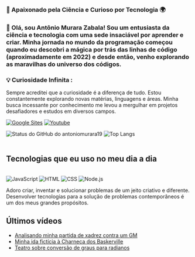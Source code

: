 ### 🚀 Apaixonado pela Ciência e Curioso por Tecnologia 🌍

### 👋 Olá, sou Antônio Murara Zabala! Sou um entusiasta da ciência e tecnologia com uma sede insaciável por aprender e criar. Minha jornada no mundo da programação começou quando eu descobri a mágica por trás das linhas de código (aproximadamente em 2022) e desde então, venho explorando as maravilhas do universo dos códigos.

### 💡 Curiosidade Infinita :
Sempre acreditei que a curiosidade é a diferença de tudo. Estou constantemente explorando novas matérias, linguagens e áreas. Minha busca incessante por conhecimento me levou a mergulhar em projetos desafiadores e estudos em diversos campos.

[![Google Sites](https://img.shields.io/badge/Google_chrome-4285F4?style=for-the-badge&logo=Google-chrome&logoColor=white)](https://sites.google.com/estudante.sesisenai.org.br/antoniomurarazabala/home)
[![Youtube](https://img.shields.io/badge/YouTube-FF0000?style=for-the-badge&logo=youtube&logoColor=white)](https://www.youtube.com/channel/UCB5aBY77vKqDh0VRBpuvl3A)

![Status do GitHub do antoniomurara19](https://github-readme-stats.vercel.app/api?username=antoniomurara19&show_icons=true&theme=radical)
![Top Langs](https://github-readme-stats.vercel.app/api/top-langs/?username=antoniomurara19&langs_count=8)
<br/><br/>


## Tecnologias que eu uso no meu dia a dia

<div style="display: inline_block"><br/>
    <img style="center" alt="JavaScript" src="https://img.shields.io/badge/JavaScript-F7DF1E?style=for-the-badge&logo=javascript&logoColor=black">
    <img style="center" alt="HTML" src="https://img.shields.io/badge/HTML-FA8C05?style=for-the-badge&logo=html5&logoColor=brown">
    <img style="center" alt="CSS" src="https://img.shields.io/badge/CSS3-00134D?style=for-the-badge&logo=css3&logoColor=blue">
    <img style="center" alt="Node.js" src="https://img.shields.io/badge/Node.js-43853D?style=for-the-badge&logo=node.js&logoColor=black">
</div>

Adoro criar, inventar e solucionar problemas de um jeito criativo e diferente. Desenvolver tecnologias para a solução de problemas contemporâneos é um dos meus grandes propósitos.

## Últimos vídeos

- [Analisando minha partida de xadrez contra um GM](https://www.youtube.com/watch?v=iji27jUMcGA&ab_channel=antoniomurarazabala)<br/>
- [Minha ida fictícia à Charneca dos Baskerville](https://www.youtube.com/watch?v=8q-pAk3Yq3s&ab_channel=antoniomurarazabala)<br/>
- [Teatro sobre conversão de graus para radianos](https://www.youtube.com/watch?v=bxLevJ77uqw&ab_channel=antoniomurarazabala)<br/>
